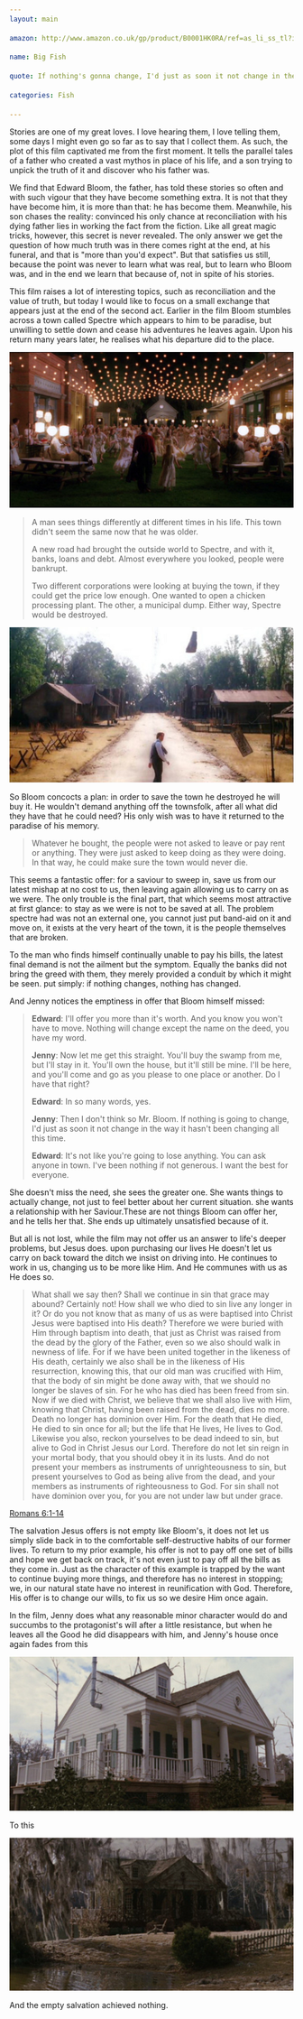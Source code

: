 ```yaml
---
layout: main

amazon: http://www.amazon.co.uk/gp/product/B0001HK0RA/ref=as_li_ss_tl?ie=UTF8&tag=theothevawil-21&linkCode=as2&camp=1634&creative=19450&creativeASIN=B0001HK0RA

name: Big Fish

quote: If nothing's gonna change, I'd just as soon it not change in the way things haven't been changing all this time.

categories: Fish

---
```

Stories are one of my great loves. I love hearing them, I love telling them, some days I might even go so far as to say that I collect them. As such, the plot of this film captivated me from the first moment. It tells the parallel tales of a father who created a vast mythos in place of his life, and a son trying to unpick the truth of it and discover who his father was.

We find that Edward Bloom, the father, has told these stories so often and with such vigour that they have become something extra. It is not that they have become him, it is more than that: he has become them. Meanwhile, his son chases the reality: convinced his only chance at reconciliation with his dying father lies in working  the fact from the fiction. Like all great magic tricks, however, this secret is never revealed.  The only answer we get the question of how much truth was in there comes right  at the end, at his funeral, and that is "more than you'd expect". But that satisfies us still, because the point was never to learn what was real, but to learn who Bloom was, and in the end we learn that because of, not in spite of his stories.

This film raises a lot of interesting topics, such as reconciliation and the value of truth, but today I would like to focus on a small exchange that appears just at the end of the second act.  Earlier in the film Bloom stumbles across a town called Spectre which appears to him to be paradise, but unwilling to settle down and cease his adventures he leaves again. Upon his return many years later, he realises what his departure did to the place.

![The Spectre of Bloom's youth](/resources/images/posts/fish/1.jpg)

>A man sees things differently at different times in his life. This town didn't seem the same now that he was older.
>
>A new road had brought the outside world to Spectre, and with it, banks, loans and debt. Almost everywhere you looked, people were bankrupt.
>
>Two different corporations were  looking at buying the town, if they could get the price low enough. One wanted to open a chicken processing plant. The other, a municipal dump. Either way, Spectre would be destroyed.

![The Spectre Bloom returns to](/resources/images/posts/fish/2.jpg)

So Bloom concocts a plan: in order to save the town he destroyed he will buy it. He wouldn't demand anything off the townsfolk, after all what did they have that he could need? His only wish was to have it returned to the paradise of his memory.

>Whatever he bought, the people were not asked to leave or pay rent or anything. They were just asked to keep doing as they were doing. In that way, he could make sure the town would never die.

This seems a fantastic offer: for a saviour to sweep in, save us from our latest mishap at no cost to us, then leaving again allowing us to carry on as we were. The only trouble is the final part, that which seems most attractive at first glance: to stay as we were is not to be saved at all. The problem spectre had was not an external one, you cannot just put band-aid on it and move on, it exists at the very heart of the town, it is the people themselves that are broken.

To the man who finds himself continually unable to pay his bills, the latest final demand is not the ailment but the symptom. Equally the banks did not bring the greed with them, they merely provided a conduit by which it might be seen. put simply: if nothing changes, nothing has changed.

And Jenny notices the emptiness in offer that Bloom himself missed:

>**Edward**: I'll offer you more than it's worth. And you know you won't have to move. Nothing will change except the name on the deed, you have my word.
>
>**Jenny**: Now let me get this straight. You'll buy the swamp from me, but I'll stay in it. You'll own the house, but it'll still be mine. I'll be here, and you'll come and go as you please to one place or another. Do I have that right?
>
>**Edward**: In so many words, yes.
>
>**Jenny**: Then I don't think so Mr. Bloom. If nothing is going to change, I'd just as soon it not change in the way it hasn't been changing all this time.
>
>**Edward**: It's not like you're going to lose anything. You can ask anyone in town. I've been nothing if not generous. I want the best for everyone.

She doesn't miss the need, she sees the greater one. She wants things to actually change, not just to feel better about her current situation. she wants a relationship with her Saviour.These are not things Bloom can offer her, and he tells her that.  She ends up ultimately unsatisfied because of it.

But all is not lost, while the film may not offer us an answer to life's deeper problems, but Jesus does. upon purchasing our lives He doesn't let us carry on back toward the ditch we insist on driving into. He continues to work in us, changing us to be more like Him.  And He communes with us as He does so.

>What shall we say then? Shall we continue in sin that grace may abound? Certainly not! How shall we who died to sin live any longer in it? Or do you not know that as many of us as were baptised into Christ Jesus were baptised into His death? Therefore we were buried with Him through baptism into death, that just as Christ was raised from the dead by the glory of the Father, even so we also should walk in newness of life. For if we have been united together in the likeness of His death, certainly we also shall be in the likeness of His resurrection, knowing this, that our old man was crucified with Him, that the body of sin might be done away with, that we should no longer be slaves of sin. For he who has died has been freed from sin. Now if we died with Christ, we believe that we shall also live with Him, knowing that Christ, having been raised from the dead, dies no more. Death no longer has dominion over Him. For the death that He died, He died to sin once for all; but the life that He lives, He lives to God. Likewise you also, reckon yourselves to be dead indeed to sin, but alive to God in Christ Jesus our Lord. Therefore do not let sin reign in your mortal body, that you should obey it in its lusts. And do not present your members as instruments of unrighteousness to sin, but present yourselves to God as being alive from the dead, and your members as instruments of righteousness to God. For sin shall not have dominion over you, for you are not under law but under grace.

[Romans 6:1-14](http://www.youversion.com/bible/rom.6.nkjv)

The salvation Jesus offers is not empty like Bloom's, it does not let us simply slide back in to the comfortable self-destructive habits of our former lives. To return to my prior example, his offer is not to pay off one set of bills and hope we get back on track, it's not even just to pay off all the bills as they come in. Just as the character of this example is trapped by the want to continue buying more things, and therefore has no interest in stopping; we, in our natural state have no interest in reunification with God. Therefore, His offer is to change our wills, to fix us so we desire Him once again.

In the film, Jenny does what any reasonable minor character would do and succumbs to the protagonist's will after a little resistance, but when he leaves all the Good he did disappears with him, and Jenny's house once again fades from this

![Restored house](/resources/images/posts/fish/3.jpg)

To this

![Delapidated house](/resources/images/posts/fish/4.jpg)

And the empty salvation achieved nothing.
